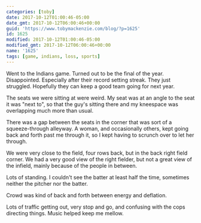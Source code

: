 ```yaml
---
categories: [toby]
date: 2017-10-12T01:00:46-05:00
date_gmt: 2017-10-12T06:00:46+00:00
guid: 'https://www.tobymackenzie.com/blog/?p=1625'
id: 1625
modified: 2017-10-12T01:00:46-05:00
modified_gmt: 2017-10-12T06:00:46+00:00
name: '1625'
tags: [game, indians, loss, sports]
---
```


Went to the Indians game.  Turned out to be the final of the year.<!--more-->  Disappointed.  Especially after their record setting streak.  They just struggled.  Hopefully they can keep a good team going for next year.

The seats we were sitting at were weird.  My seat was at an angle to the seat it was "next to", so that the guy's sitting there and my kneespace was overlapping much more than usual.

There was a gap between the seats in the corner that was sort of a squeeze-through alleyway.  A woman, and occasionally others, kept going back and forth past me through it, so I kept having to scrunch over to let her through.

We were very close to the field, four rows back, but in the back right field corner.  We had a very good view of the right fielder, but not a great view of the infield, mainly because of the people in between.

Lots of standing.  I couldn't see the batter at least half the time, sometimes neither the pitcher nor the batter.

Crowd was kind of back and forth between energy and deflation.

Lots of traffic getting out, very stop and go, and confusing with the cops directing things.  Music helped keep me mellow.
